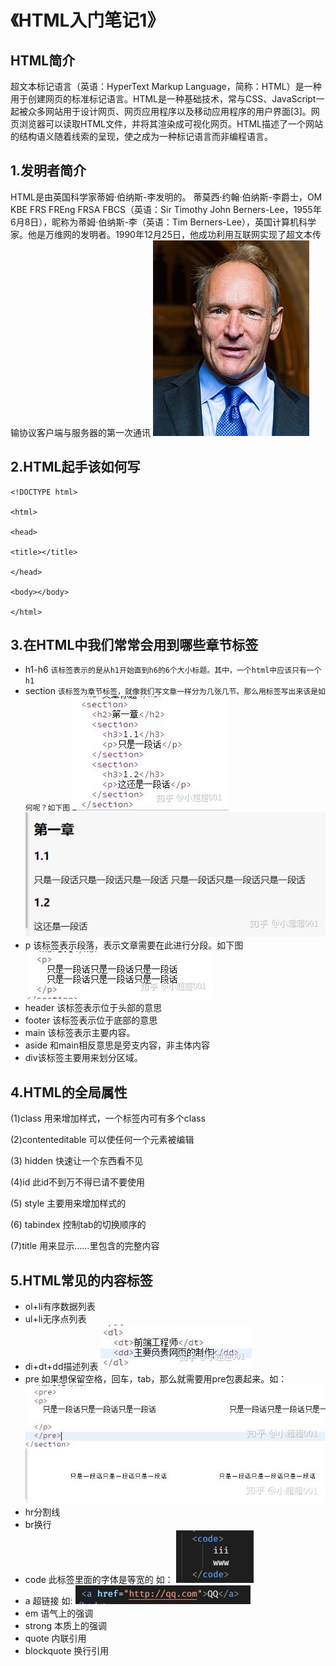 # 《HTML入门笔记1》

  ## HTML简介
  超文本标记语言（英语：HyperText Markup Language，简称：HTML）是一种用于创建网页的标准标记语言。HTML是一种基础技术，常与CSS、JavaScript一起被众多网站用于设计网页、网页应用程序以及移动应用程序的用户界面[3]。网页浏览器可以读取HTML文件，并将其渲染成可视化网页。HTML描述了一个网站的结构语义随着线索的呈现，使之成为一种标记语言而非编程语言。

  ## 1.发明者简介
HTML是由英国科学家蒂姆·伯纳斯-李发明的。
蒂莫西·约翰·伯纳斯-李爵士，OM KBE FRS FREng FRSA FBCS（英语：Sir Timothy John Berners-Lee，1955年6月8日），昵称为蒂姆·伯纳斯-李（英语：Tim Berners-Lee），英国计算机科学家。他是万维网的发明者。1990年12月25日，他成功利用互联网实现了超文本传输协议客户端与服务器的第一次通讯
![蒂莫西·约翰·伯纳斯-李爵士](../../static/images/Sir_Tim_Berners-Lee_(cropped).jpg)

## 2.HTML起手该如何写
```
<!DOCTYPE html>

<html>

<head>

<title></title>

</head>

<body></body>

</html>
```
## 3.在HTML中我们常常会用到哪些章节标签
* h1-h6
`该标签表示的是从h1开始直到h6的6个大小标题。其中，一个html中应该只有一个h1`
* section
`该标签为章节标签，就像我们写文章一样分为几张几节。那么用标签写出来该是如何呢？如下图`
![section1](../../static/images/v2-4cc3008321cc8395f5f8a1f505905c33_hd.jpg)
![section2](../../static/images/v2-1f25816ebc3e49132ef294ed26ea1e79_hd.jpg)
* p
该标签表示段落，表示文章需要在此进行分段。如下图
![p](../../static/images/v3.jpg)
* header
该标签表示位于头部的意思
* footer
该标签表示位于底部的意思
* main
该标签表示主要内容。
* aside
和main相反意思是旁支内容，非主体内容
* div该标签主要用来划分区域。

## 4.HTML的全局属性

(1)class 用来增加样式，一个标签内可有多个class

(2)contenteditable 可以使任何一个元素被编辑

(3) hidden 快速让一个东西看不见

(4)id 此id不到万不得已请不要使用

(5) style 主要用来增加样式的

(6) tabindex 控制tab的切换顺序的

(7)title 用来显示……里包含的完整内容

## 5.HTML常见的内容标签
* ol+li有序数据列表
* ul+li无序点列表
* di+dt+dd描述列表
![描述列表](../../static/images/描述列表.jpg)
* pre 如果想保留空格，回车，tab，那么就需要用pre包裹起来。如：
![pre](../../static/images/pre.jpg)
![pre2](../../static/images/pre2.jpg)
* hr分割线
* br换行
* code 此标签里面的字体是等宽的 如：
![code](../../static/images/code.jpg)
* a  超链接 如:
![链接](../../static/images/a超链接.jpg)
* em 语气上的强调
* strong 本质上的强调
* quote 内联引用
* blockquote 换行引用
  


